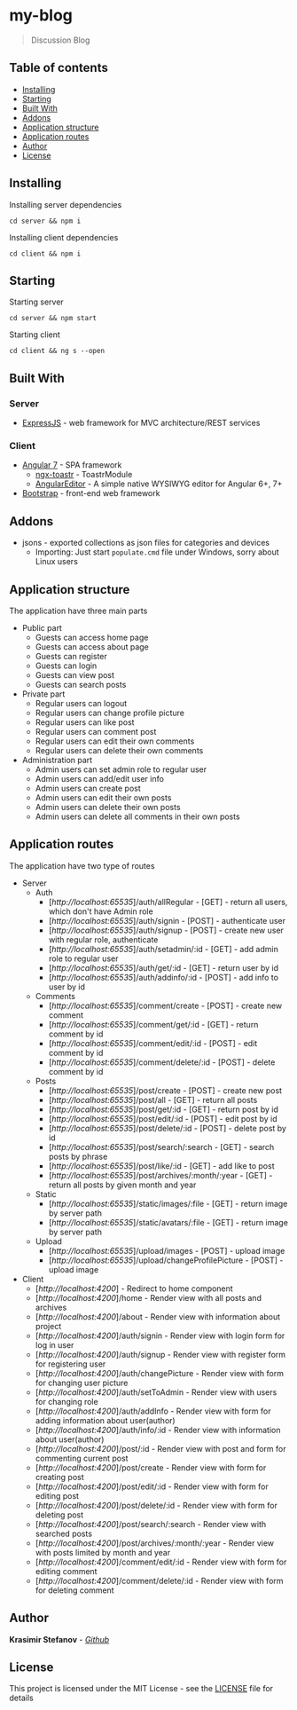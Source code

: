# my-blog

> Discussion Blog

## Table of contents

- [Installing](#installing)
- [Starting](#starting)
- [Built With](#built-with)
- [Addons](#addons)
- [Application structure](#application-structure)
- [Application routes](#application-routes)
- [Author](#author)
- [License](#license)

## Installing

Installing server dependencies

```
cd server && npm i
```

Installing client dependencies

```
cd client && npm i
```

## Starting
Starting server

```
cd server && npm start
```

Starting client

```
cd client && ng s --open
```

## Built With

### Server
* [ExpressJS](https://github.com/expressjs/express) - web framework for MVC architecture/REST services

### Client
* [Angular 7](https://github.com/angular) - SPA framework
	* [ngx-toastr](https://github.com/scttcper/ngx-toastr) - ToastrModule
	* [AngularEditor](https://github.com/kolkov/angular-editor) - A simple native WYSIWYG editor for Angular 6+, 7+
* [Bootstrap](https://github.com/twbs/bootstrap) - front-end web framework

## Addons
* jsons - exported collections as json files for categories and devices
	* Importing: Just start ```populate.cmd``` file under Windows, sorry about Linux users

## Application structure
The application have three main parts

* Public part
	* Guests can access home page
	* Guests can access about page
	* Guests can register
	* Guests can login
	* Guests can view post
	* Guests can search posts 
* Private part
	* Regular users can logout
	* Regular users can change profile picture
	* Regular users can like post
	* Regular users can comment post
	* Regular users can edit their own comments
	* Regular users can delete their own comments
* Administration part
	* Admin users can set admin role to regular user
	* Admin users can add/edit user info
	* Admin users can create post
	* Admin users can edit their own posts
	* Admin users can delete their own posts
	* Admin users can delete all comments in their own posts

## Application routes
The application have two type of routes

* Server
	* Auth
		* [*http://localhost:65535*]/auth/allRegular - [GET] - return all users, which don't have Admin role
		* [*http://localhost:65535*]/auth/signin - [POST] - authenticate user
		* [*http://localhost:65535*]/auth/signup - [POST] - create new user with regular role, authenticate
		* [*http://localhost:65535*]/auth/setadmin/:id - [GET] - add admin role to regular user
		* [*http://localhost:65535*]/auth/get/:id - [GET] - return user by id
		* [*http://localhost:65535*]/auth/addinfo/:id - [POST] - add info to user by id
	* Comments
		* [*http://localhost:65535*]/comment/create - [POST] - create new comment
		* [*http://localhost:65535*]/comment/get/:id - [GET] - return comment by id
		* [*http://localhost:65535*]/comment/edit/:id - [POST] - edit comment by id
		* [*http://localhost:65535*]/comment/delete/:id - [POST] - delete comment by id
	* Posts
		* [*http://localhost:65535*]/post/create - [POST] - create new post
		* [*http://localhost:65535*]/post/all - [GET] - return all posts
		* [*http://localhost:65535*]/post/get/:id - [GET] - return post by id
		* [*http://localhost:65535*]/post/edit/:id - [POST] - edit post by id
		* [*http://localhost:65535*]/post/delete/:id - [POST] - delete post by id
		* [*http://localhost:65535*]/post/search/:search - [GET] - search posts by phrase
		* [*http://localhost:65535*]/post/like/:id - [GET] - add like to post
		* [*http://localhost:65535*]/post/archives/:month/:year - [GET] - return all posts by given month and year
	* Static
		* [*http://localhost:65535*]/static/images/:file - [GET] - return image by server path
		* [*http://localhost:65535*]/static/avatars/:file - [GET] - return image by server path
	* Upload
		* [*http://localhost:65535*]/upload/images - [POST] - upload image
		* [*http://localhost:65535*]/upload/changeProfilePicture - [POST] - upload image
* Client
	* [*http://localhost:4200*] - Redirect to home component
	* [*http://localhost:4200*]/home - Render view with all posts and archives
	* [*http://localhost:4200*]/about - Render view with information about project
	* [*http://localhost:4200*]/auth/signin - Render view with login form for log in user
	* [*http://localhost:4200*]/auth/signup - Render view with register form for registering user
	* [*http://localhost:4200*]/auth/changePicture - Render view with form for changing user picture
	* [*http://localhost:4200*]/auth/setToAdmin - Render view with users for changing role
	* [*http://localhost:4200*]/auth/addInfo - Render view with form for adding information about user(author)
	* [*http://localhost:4200*]/auth/info/:id - Render view with information about user(author)
	* [*http://localhost:4200*]/post/:id - Render view with post and form for commenting current post
	* [*http://localhost:4200*]/post/create - Render view with form for creating post
	* [*http://localhost:4200*]/post/edit/:id - Render view with form for editing post
	* [*http://localhost:4200*]/post/delete/:id - Render view with form for deleting post
	* [*http://localhost:4200*]/post/search/:search - Render view with searched posts
	* [*http://localhost:4200*]/post/archives/:month/:year - Render view with posts limited by month and year
	* [*http://localhost:4200*]/comment/edit/:id - Render view with form for editing comment
	* [*http://localhost:4200*]/comment/delete/:id - Render view with form for deleting comment

## Author

**Krasimir Stefanov** - [*Github*](https://github.com/kraskoo/)

## License

This project is licensed under the MIT License - see the [LICENSE](LICENSE) file for details